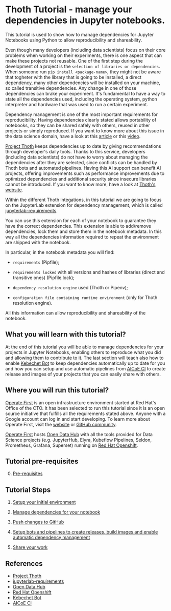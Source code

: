 # Thoth Tutorial - manage your dependencies in Jupyter notebooks.

This tutorial is used to show how to manage dependencies for Jupyter Notebooks using Python to allow reproducibility and shareability.

Even though many developers (including data scientists) focus on their core problems when working on their experiments, there is one aspect that can make these projects not reusable.
One of the first step during the development of a project is the `selection of libraries or dependencies`. When someone run `pip install <package-name>`, they might not be aware that togheter with the library that is going to be installed, a direct dependency, many other dependencies will be installed on your machine, so called transitive dependencies. Any change in one of those dependencies can brake your experiment. It's fundamental to have a way to state all the dependencies used, including the operating system, python interpreter and hardware that was used to run a certain experiment.

Dependency management is one of the most important requirements for reproducibility. Having dependencies clearly stated allows portability of notebooks, so they can be shared safely with others, reused in other projects or simply reproduced. If you want to know more about this issue in the data science domain, have a look at this [article](https://developers.redhat.com/blog/2021/03/19/managing-python-dependencies-with-the-thoth-jupyterlab-extension/) or this [video](https://www.youtube.com/watch?v=ifyQ2oSxjnU).

[Project Thoth][1] keeps dependencies up to date by giving recommendations through developer's daily tools. Thanks to this service, developers (including data scientists) do not have to worry about managing the dependencies after they are selected, since conflicts can be handled by Thoth bots and automated pipelines. Having this AI support can benefit AI projects, offering improvements such as performance improvements due to optimized dependencies and additional security since insecure libraries cannot be introduced. If you want to know more, have a look at [Thoth's website](https://thoth-station.ninja/docs/developers/adviser/integration.html).

Within the different Thoth integations, in this tutorial we are going to focus on the JupyterLab extension for dependency management, which is called [jupyterlab-requirements][2].

You can use this extension for each of your notebook to guarantee they have the correct dependencies. This extension is able to add/remove dependencies, lock them and store them in the notebook metadata. In this way all the dependencies information required to repeat the environment are shipped with the notebook.

In particular, in the notebook metadata you will find:

- `requirements` (Pipfile);

- `requirements locked` with all versions and hashes of libraries (direct and transitive ones) (Pipfile.lock);

- `dependency resolution engine` used (Thoth or Pipenv);

- `configuration file containing runtime environment` (only for Thoth resolution engine).

All this information can allow reproducibility and shareability of the notebook.


## What you will learn with this tutorial?

At the end of this tutorial you will be able to manage dependencies for your projects in Jupyter Notebooks, enabling others to reproduce what you did and allowing them to contribute to it. The last section will teach also how to enable [Kebechet Bot][5] to keep dependencies automatically up to date for you and how you can setup and use automatic pipelines from [AICoE CI][6] to create release and images of your projects that you can easily share with others.


## Where you will run this tutorial?

[Operate First][1] is an open infrastructure environment started at Red Hat's Office of the CTO. It has been selected to run this tutorial since it is an open source initiative that fulfills all the requirements stated above. Anyone with a Google account can log in and start developing. To learn more about Operate First, visit the [website](https://www.operate-first.cloud/) or [GitHub community](https://github.com/operate-first).

[Operate First][1] hosts [Open Data Hub][3] with all the tools provided for Data Science projects (e.g. JupyterHub, Elyra, Kubeflow Pipelines, Seldon, Prometheus, Grafana, Superset) running on [Red Hat Openshift][4].


## Tutorial pre-requisites

0. [Pre-requisites](./docs/pre-requisite.md)

## Tutorial Steps

1. [Setup your initial environment](./docs/setup-initial-environment.md)

2. [Manage dependencies for your notebook](./docs/start-notebook-and-manage-dependencies.md)

3. [Push changes to GitHub](./docs/source/push-changes.md)

4. [Setup bots and pipelines to create releases, build images and enable automatic dependency management](./docs/thoth-aicoe-services.md)

5. [Share your work](./docs/source/share-your-work.md)


## References

* [Project Thoth][1]
* [jupyterlab-requirements][2]
* [Open Data Hub][3]
* [Red Hat Openshift][4]
* [Kebechet Bot][5]
* [AICoE CI][6]

[1]: https://thoth-station.ninja/
[2]: https://github.com/thoth-station/jupyterlab-requirements
[3]: https://opendatahub.io/
[4]: https://www.openshift.com/
[5]: https://github.com/marketplace/khebhut
[6]: https://github.com/AICoE/aicoe-ci
